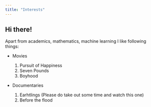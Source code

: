 ```yaml
---
title: "Interests"
---
```


## Hi there!

Apart from academics, mathematics, machine learning I like following things:

- Movies
	1. Pursuit of Happiness
	2. Seven Pounds
	3. Boyhood

- Documentaries
	1. Earhtlings (Please do take out some time and watch this one)
	2. Before the flood
